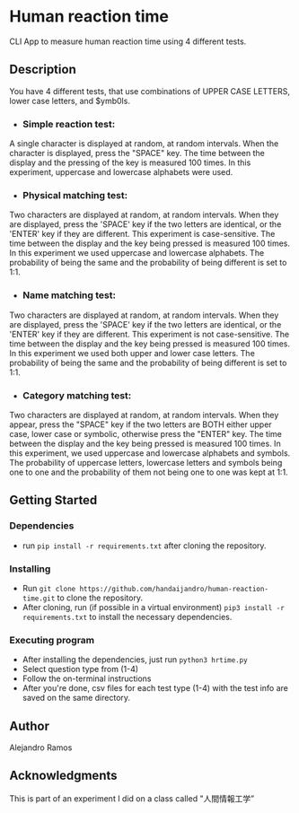 # Human reaction time

CLI App to measure human reaction time using 4 different tests.

## Description

You have 4 different tests, that use combinations of UPPER CASE LETTERS, lower case letters, and $ymb0ls.
- ### Simple reaction test: 
A single character is displayed at random, at random intervals. When the character is displayed, press the "SPACE" key. The time between the display and the
pressing of the key is measured 100 times. In this experiment, uppercase and lowercase alphabets were used.
- ### Physical matching test:
Two characters are displayed at random, at random intervals. When they are displayed, press the 'SPACE' key if the two letters are identical, or the 'ENTER' key if
they are different. This experiment is case-sensitive. The time between the display and the key being pressed is measured 100 times. 
In this experiment we used uppercase and lowercase alphabets. The probability of being the same and the probability of being different is set to 1:1.
- ### Name matching test:
Two characters are displayed at random, at random intervals. When they are displayed, press the 'SPACE' key if the two letters are identical, 
or the 'ENTER' key if they are different. This experiment is not case-sensitive. The time between the display and the key being pressed is measured 100 times.
In this experiment we used both upper and lower case letters. The probability of being the same and the probability of being different is set to 1:1.
- ### Category matching test:
Two characters are displayed at random, at random intervals. When they appear, press the "SPACE" key if the two letters are BOTH either upper case, lower case or 
symbolic, otherwise press the "ENTER" key. The time between the display and the key being pressed is measured 100 times. In this experiment, we used uppercase 
and lowercase alphabets and symbols. The probability of uppercase letters, lowercase letters and symbols being one to one and the probability of them not
being one to one was kept at 1:1.

## Getting Started

### Dependencies

* run ```pip install -r requirements.txt``` after cloning the repository.

### Installing 

* Run ```git clone https://github.com/handaijandro/human-reaction-time.git``` to clone the repository.
* After cloning, run (if possible in a virtual environment) ```pip3 install -r requirements.txt``` to install the necessary dependencies.

### Executing program

* After installing the dependencies, just run ```python3 hrtime.py```
* Select question type from (1-4)
* Follow the on-terminal instructions
* After you're done, csv files for each test type (1-4) with the test info are saved on the same directory.



## Author
Alejandro Ramos



## Acknowledgments
This is part of an experiment I did on a class called "人間情報工学”
